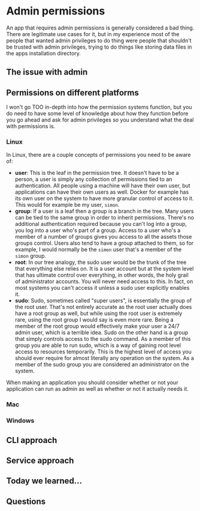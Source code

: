 # Admin permissions

An app that requires admin permissions is generally considered a bad thing. There are legitimate use cases for it, but in my experience most of the people that wanted admin privileges to do thing were people that shouldn't be trusted with admin privileges, trying to do things like storing data files in the apps installation directory.

## The issue with admin

## Permissions on different platforms

I won't go TOO in-depth into how the permission systems function, but you do need to have some level of knowledge about how they function before you go ahead and ask for admin privileges so you understand what the deal with permissions is.

### Linux

In Linux, there are a couple concepts of permissions you need to be aware of:

- **user**: This is the leaf in the permission tree. It doesn't have to be a person, a user is simply any collection of permissions tied to an authentication. All people using a machine will have their own user, but applications can have their own users as well. Docker for example has its own user on the system to have more granular control of access to it. This would for example be my user, `simon`.
- **group**: If a user is a leaf then a group is a branch in the tree. Many users can be tied to the same group in order to inherit permissions. There's no additional authentication required because you can't log into a group, you log into a user who's part of a group. Access to a user who's a member of a number of groups gives you access to all the assets those groups control. Users also tend to have a group attached to them, so for example, I would normally be the `simon` user that's a member of the `simon` group.
- **root**: In our tree analogy, the sudo user would be the trunk of the tree that everything else relies on. It is a user account but at the system level that has ultimate control over everything, in other words, the holy grail of administrator accounts. You will never need access to this. In fact, on most systems you can't access it unless a sudo user explicitly enables it.
- **sudo**: Sudo, sometimes called "super users", is essentially the group of the root user. That's not entirely accurate as the root user actually does have a root group as well, but while using the root user is extremely rare, using the root group I would say is even more rare. Being a member of the root group would effectively make your user a 24/7 admin user, which is a terrible idea. Sudo on the other hand is a group that simply controls access to the sudo command. As a member of this group you are able to run sudo, which is a way of gaining root level access to resources temporarily. This is the highest level of access you should ever require for almost literally any operation on the system. As a member of the sudo group you are considered an administrator on the system.

When making an application you should consider whether or not your application can run as admin as well as whether or not it actually needs it.

### Mac

### Windows

## CLI approach

## Service approach

## Today we learned...

## Questions
